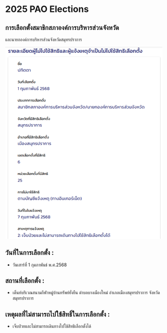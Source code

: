 # 2025 PAO Elections

## การเลือกตั้งสมาชิกสภาองค์การบริหารส่วนจังหวัด 
และนายกองค์การบริหารส่วนจังหวัดสมุทรปราการ

![image](img/pao.png)

## วันที่ในการเลือกตั้ง : 
- วันเสาร์ที่ 1 กุมภาพันธ์ พ.ศ.2568

## สถานที่เลือกตั้ง : 
- เต็นท์บริเวณสนามกีฬาหมู่บ้านทรัพย์ยั่งยืน ตำบลบางเมืองใหม่ อำเภอเมืองสมุทรปราการ จังหวัดสมุทรปราการ

## เหตุผลที่ไม่สามารถไปใช้สิทธิ์ในการเลือกตั้ง : 
- เจ็บป่วยและไม่สามารถเดินทางไปใช้สิทธิเลือกตั้งได้
